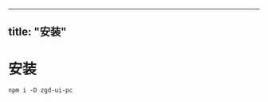 <!--
 * @Author: 刘东升
 * @Date: 2021-08-10 17:54:12
 * @LastEditors: 刘东升
 * @LastEditTime: 2021-09-06 17:46:20
 * @Descripttion:
 * @version:
-->

---

## title: "安装"

# 安装

```
npm i -D zgd-ui-pc
```

<ClientOnly>
  <sakura-gif/>
</ClientOnly>
